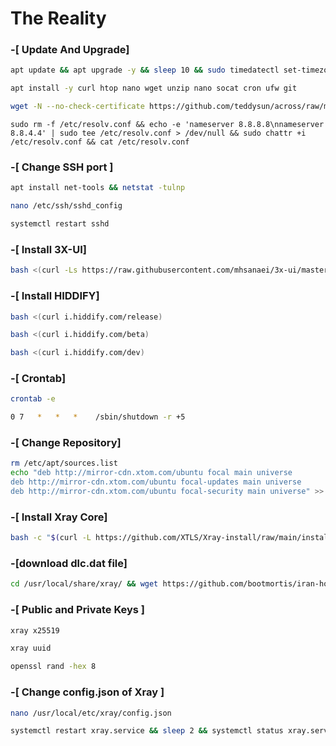 # The Reality

### -[ Update And Upgrade]
```bash
apt update && apt upgrade -y && sleep 10 && sudo timedatectl set-timezone UTC && reboot
```
```bash
apt install -y curl htop nano wget unzip nano socat cron ufw git
```
```bash
wget -N --no-check-certificate https://github.com/teddysun/across/raw/master/bbr.sh && chmod +x bbr.sh && bash bbr.sh
```
```
sudo rm -f /etc/resolv.conf && echo -e 'nameserver 8.8.8.8\nnameserver 8.8.4.4' | sudo tee /etc/resolv.conf > /dev/null && sudo chattr +i /etc/resolv.conf && cat /etc/resolv.conf
```
### -[ Change SSH port ]
```bash
apt install net-tools && netstat -tulnp
```
```bash
nano /etc/ssh/sshd_config
```
```bash
systemctl restart sshd
```
### -[ Install 3X-UI]
```bash
bash <(curl -Ls https://raw.githubusercontent.com/mhsanaei/3x-ui/master/install.sh)
```
### -[ Install HIDDIFY]
```bash
bash <(curl i.hiddify.com/release)
```
```bash
bash <(curl i.hiddify.com/beta)
```
```bash
bash <(curl i.hiddify.com/dev)
```
### -[ Crontab]
```bash
crontab -e
```
```bash
0 7   *   *   *    /sbin/shutdown -r +5
```
### -[ Change Repository]
```bash
rm /etc/apt/sources.list
echo "deb http://mirror-cdn.xtom.com/ubuntu focal main universe
deb http://mirror-cdn.xtom.com/ubuntu focal-updates main universe
deb http://mirror-cdn.xtom.com/ubuntu focal-security main universe" >> /etc/apt/sources.list
```
### -[ Install Xray Core]
```bash
bash -c "$(curl -L https://github.com/XTLS/Xray-install/raw/main/install-release.sh)" @ install --beta -u root
```
### -[download dlc.dat file]

```bash
cd /usr/local/share/xray/ && wget https://github.com/bootmortis/iran-hosted-domains/releases/latest/download/iran.dat && wget https://github.com/v2fly/domain-list-community/releases/latest/download/dlc.dat && cd
```

### -[ Public and Private Keys ]
```bash
xray x25519
```
```bash
xray uuid
```
```bash
openssl rand -hex 8
```
### -[ Change config.json of Xray ]
```bash
nano /usr/local/etc/xray/config.json
```
```bash
systemctl restart xray.service && sleep 2 && systemctl status xray.service
```
